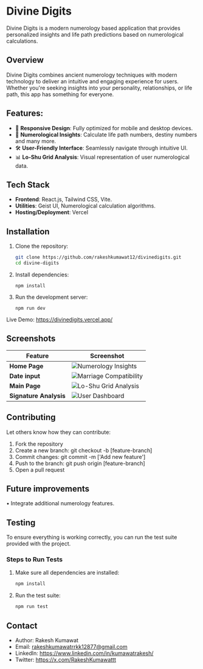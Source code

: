# **Divine Digits**

Divine Digits is a modern numerology based application that provides personalized insights and life path predictions based on numerological calculations.

## **Overview**

Divine Digits combines ancient numerology techniques with modern technology to deliver an intuitive and engaging experience for users. Whether you're seeking insights into your personality, relationships, or life path, this app has something for everyone.

## **Features:**

- 🎨 **Responsive Design**: Fully optimized for mobile and desktop devices.  
- 🔢 **Numerological Insights**: Calculate life path numbers, destiny numbers and many more.
- 🛠️ **User-Friendly Interface**: Seamlessly navigate through intuitive UI.
- 📊 **Lo-Shu Grid Analysis**: Visual representation of user numerological data.


## **Tech Stack**

- **Frontend**: React.js, Tailwind CSS, Vite.  
- **Utilities**: Geist UI, Numerological calculation algorithms.
- **Hosting/Deployment**: Vercel


## **Installation**

1. Clone the repository:  
   ```bash
   git clone https://github.com/rakeshkumawat12/divinedigits.git
   cd divine-digits
   ```



2. Install dependencies:
    ```
    npm install
    ```

3. Run the development server:
    ```
    npm run dev
    ```

Live Demo: https://divinedigits.vercel.app/

## **Screenshots**

| **Feature**              | **Screenshot**                              |
|---------------------------|---------------------------------------------|
| **Home Page**   | ![Numerology Insights](/src/assets/Divine-Digits-Home.png) |
| **Date input**| ![Marriage Compatibility](/src/assets/Divine-digits-input.png) |
| **Main Page**  | ![Lo-Shu Grid Analysis](/src/assets/Divine-digits-Main.png) |
| **Signature Analysis**        | ![User Dashboard](/src/assets/Divine-digits-SignAnalysis.png) |


## **Contributing**
Let others know how they can contribute:
1.	Fork the repository
2.	Create a new branch: git checkout -b [feature-branch]
3.	Commit changes: git commit -m ['Add new feature']
4.	Push to the branch: git push origin [feature-branch]
5.	Open a pull request

## **Future improvements**
•	Integrate additional numerology features.

## Testing

To ensure everything is working correctly, you can run the test suite provided with the project.  

### **Steps to Run Tests**

1. Make sure all dependencies are installed:  
   ```bash
   npm install 
   ```

2. Run the test suite:
   ```bash
   npm run test
    ```

## Contact

- Author: Rakesh Kumawat
- Email: rakeshkumawatrrkk12877@gmail.com
- LinkedIn: https://www.linkedin.com/in/kumawatrakesh/
- Twitter: https://x.com/RakeshKumawattt

